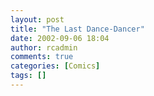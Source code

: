 ```yaml
---
layout: post
title: "The Last Dance-Dancer"
date: 2002-09-06 18:04
author: rcadmin
comments: true
categories: [Comics]
tags: []
---
```

<!--more--><img src="/wp/wp-content/comics/20020906.gif" alt="" />
